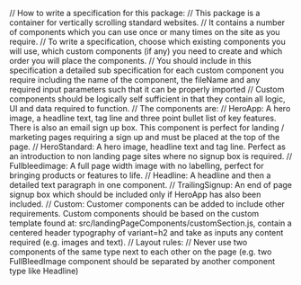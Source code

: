 // How to write a specification for this package:
// This package is a container for vertically scrolling standard websites.
// It contains a number of components which you can use once or many times on the site as you require.
// To write a specification, choose which existing components you will use, which custom components (if any) you need to create and which order you will place the components.
// You should include in this specification a detailed sub specification for each custom component you require including the name of the component, the fileName and any required input parameters such that it can be properly imported
// Custom components should be logically self sufficient in that they contain all logic, UI and data required to function.
// The components are:
// HeroApp: A hero image, a headline text, tag line and three point bullet list of key features. There is also an email sign up box. This component is perfect for landing / marketing pages requiring a sign up and must be placed at the top of the page.
// HeroStandard: A hero image, headline text and tag line. Perfect as an introduction to non landing page sites where no signup box is required.
// Fullbleedimage: A full page width image with no labelling, perfect for bringing products or features to life.
// Headline: A headline and then a detailed text paragraph in one component.
// TrailingSignup: An end of page signup box which should be included only if HeroApp has also been included.
// Custom: Customer components can be added to include other requirements. Custom components should be based on the custom template found at: src/landingPageComponents/customSection.js, contain a centered header typography of variant=h2 and take as inputs any content required (e.g. images and text).
// Layout rules:
// Never use two components of the same type next to each other on the page (e.g. two FullBleedImage component should be separated by another component type like Headline)

